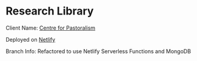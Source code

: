 # Research Library

Client Name: [Centre for Pastoralism](https://centreforpastoralism.org)

Deployed on [Netlify](https://cfp-research-library.netlify.app/)

Branch Info: Refactored to use Netlify Serverless Functions and MongoDB
